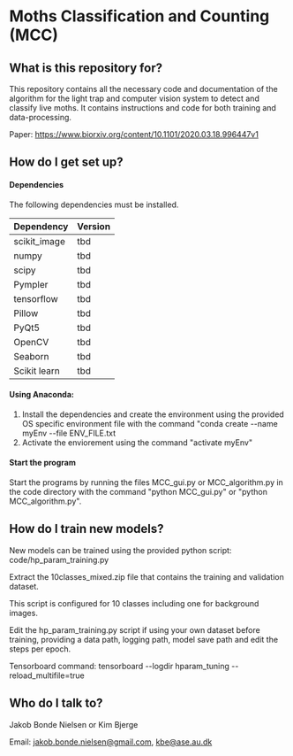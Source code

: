 # Moths Classification and Counting (MCC) 
## What is this repository for? ##

This repository contains all the necessary code and documentation of the algorithm for the light trap and computer vision system to detect and classify live moths.
It contains instructions and code for both training and data-processing.

Paper:
https://www.biorxiv.org/content/10.1101/2020.03.18.996447v1


## How do I get set up? ##
#### Dependencies ####
The following dependencies must be installed.

| Dependency   | Version  |
|--------------|----------|
| scikit_image | tbd	  |
| numpy        | tbd      |
| scipy        | tbd      |
| Pympler      | tbd      |
| tensorflow   | tbd      |
| Pillow       | tbd      |
| PyQt5        | tbd      |
| OpenCV       | tbd      |
| Seaborn      | tbd      |
| Scikit learn | tbd      |

#### Using Anaconda: ####
1. Install the dependencies and create the environment using the provided OS specific environment file with the command "conda create --name myEnv --file ENV_FILE.txt
2. Activate the enviorement using the command "activate myEnv"

#### Start the program ####
Start the programs by running the files MCC_gui.py or MCC_algorithm.py in the code directory with the command "python MCC_gui.py" or "python MCC_algorithm.py".

## How do I train new models? ##
New models can be trained using the provided python script: code/hp_param_training.py 

Extract the 10classes_mixed.zip file that contains the training and validation dataset.

This script is configured for 10 classes including one for background images.

Edit the hp_param_training.py script if using your own dataset before training, providing a data path, 
logging path, model save path and edit the steps per epoch.

Tensorboard command: tensorboard --logdir hparam_tuning --reload_multifile=true

## Who do I talk to? ##
Jakob Bonde Nielsen or Kim Bjerge

Email: jakob.bonde.nielsen@gmail.com, kbe@ase.au.dk
